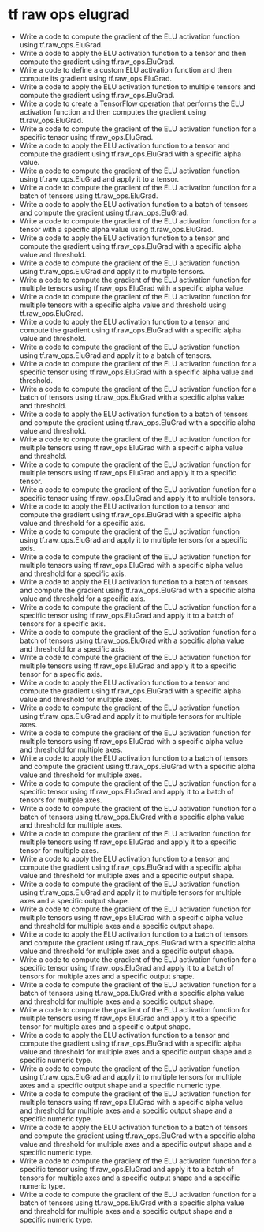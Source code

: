 # tf raw ops elugrad

- Write a code to compute the gradient of the ELU activation function using tf.raw_ops.EluGrad.
- Write a code to apply the ELU activation function to a tensor and then compute the gradient using tf.raw_ops.EluGrad.
- Write a code to define a custom ELU activation function and then compute its gradient using tf.raw_ops.EluGrad.
- Write a code to apply the ELU activation function to multiple tensors and compute the gradient using tf.raw_ops.EluGrad.
- Write a code to create a TensorFlow operation that performs the ELU activation function and then computes the gradient using tf.raw_ops.EluGrad.
- Write a code to compute the gradient of the ELU activation function for a specific tensor using tf.raw_ops.EluGrad.
- Write a code to apply the ELU activation function to a tensor and compute the gradient using tf.raw_ops.EluGrad with a specific alpha value.
- Write a code to compute the gradient of the ELU activation function using tf.raw_ops.EluGrad and apply it to a tensor.
- Write a code to compute the gradient of the ELU activation function for a batch of tensors using tf.raw_ops.EluGrad.
- Write a code to apply the ELU activation function to a batch of tensors and compute the gradient using tf.raw_ops.EluGrad.
- Write a code to compute the gradient of the ELU activation function for a tensor with a specific alpha value using tf.raw_ops.EluGrad.
- Write a code to apply the ELU activation function to a tensor and compute the gradient using tf.raw_ops.EluGrad with a specific alpha value and threshold.
- Write a code to compute the gradient of the ELU activation function using tf.raw_ops.EluGrad and apply it to multiple tensors.
- Write a code to compute the gradient of the ELU activation function for multiple tensors using tf.raw_ops.EluGrad with a specific alpha value.
- Write a code to compute the gradient of the ELU activation function for multiple tensors with a specific alpha value and threshold using tf.raw_ops.EluGrad.
- Write a code to apply the ELU activation function to a tensor and compute the gradient using tf.raw_ops.EluGrad with a specific alpha value and threshold.
- Write a code to compute the gradient of the ELU activation function using tf.raw_ops.EluGrad and apply it to a batch of tensors.
- Write a code to compute the gradient of the ELU activation function for a specific tensor using tf.raw_ops.EluGrad with a specific alpha value and threshold.
- Write a code to compute the gradient of the ELU activation function for a batch of tensors using tf.raw_ops.EluGrad with a specific alpha value and threshold.
- Write a code to apply the ELU activation function to a batch of tensors and compute the gradient using tf.raw_ops.EluGrad with a specific alpha value and threshold.
- Write a code to compute the gradient of the ELU activation function for multiple tensors using tf.raw_ops.EluGrad with a specific alpha value and threshold.
- Write a code to compute the gradient of the ELU activation function for multiple tensors using tf.raw_ops.EluGrad and apply it to a specific tensor.
- Write a code to compute the gradient of the ELU activation function for a specific tensor using tf.raw_ops.EluGrad and apply it to multiple tensors.
- Write a code to apply the ELU activation function to a tensor and compute the gradient using tf.raw_ops.EluGrad with a specific alpha value and threshold for a specific axis.
- Write a code to compute the gradient of the ELU activation function using tf.raw_ops.EluGrad and apply it to multiple tensors for a specific axis.
- Write a code to compute the gradient of the ELU activation function for multiple tensors using tf.raw_ops.EluGrad with a specific alpha value and threshold for a specific axis.
- Write a code to apply the ELU activation function to a batch of tensors and compute the gradient using tf.raw_ops.EluGrad with a specific alpha value and threshold for a specific axis.
- Write a code to compute the gradient of the ELU activation function for a specific tensor using tf.raw_ops.EluGrad and apply it to a batch of tensors for a specific axis.
- Write a code to compute the gradient of the ELU activation function for a batch of tensors using tf.raw_ops.EluGrad with a specific alpha value and threshold for a specific axis.
- Write a code to compute the gradient of the ELU activation function for multiple tensors using tf.raw_ops.EluGrad and apply it to a specific tensor for a specific axis.
- Write a code to apply the ELU activation function to a tensor and compute the gradient using tf.raw_ops.EluGrad with a specific alpha value and threshold for multiple axes.
- Write a code to compute the gradient of the ELU activation function using tf.raw_ops.EluGrad and apply it to multiple tensors for multiple axes.
- Write a code to compute the gradient of the ELU activation function for multiple tensors using tf.raw_ops.EluGrad with a specific alpha value and threshold for multiple axes.
- Write a code to apply the ELU activation function to a batch of tensors and compute the gradient using tf.raw_ops.EluGrad with a specific alpha value and threshold for multiple axes.
- Write a code to compute the gradient of the ELU activation function for a specific tensor using tf.raw_ops.EluGrad and apply it to a batch of tensors for multiple axes.
- Write a code to compute the gradient of the ELU activation function for a batch of tensors using tf.raw_ops.EluGrad with a specific alpha value and threshold for multiple axes.
- Write a code to compute the gradient of the ELU activation function for multiple tensors using tf.raw_ops.EluGrad and apply it to a specific tensor for multiple axes.
- Write a code to apply the ELU activation function to a tensor and compute the gradient using tf.raw_ops.EluGrad with a specific alpha value and threshold for multiple axes and a specific output shape.
- Write a code to compute the gradient of the ELU activation function using tf.raw_ops.EluGrad and apply it to multiple tensors for multiple axes and a specific output shape.
- Write a code to compute the gradient of the ELU activation function for multiple tensors using tf.raw_ops.EluGrad with a specific alpha value and threshold for multiple axes and a specific output shape.
- Write a code to apply the ELU activation function to a batch of tensors and compute the gradient using tf.raw_ops.EluGrad with a specific alpha value and threshold for multiple axes and a specific output shape.
- Write a code to compute the gradient of the ELU activation function for a specific tensor using tf.raw_ops.EluGrad and apply it to a batch of tensors for multiple axes and a specific output shape.
- Write a code to compute the gradient of the ELU activation function for a batch of tensors using tf.raw_ops.EluGrad with a specific alpha value and threshold for multiple axes and a specific output shape.
- Write a code to compute the gradient of the ELU activation function for multiple tensors using tf.raw_ops.EluGrad and apply it to a specific tensor for multiple axes and a specific output shape.
- Write a code to apply the ELU activation function to a tensor and compute the gradient using tf.raw_ops.EluGrad with a specific alpha value and threshold for multiple axes and a specific output shape and a specific numeric type.
- Write a code to compute the gradient of the ELU activation function using tf.raw_ops.EluGrad and apply it to multiple tensors for multiple axes and a specific output shape and a specific numeric type.
- Write a code to compute the gradient of the ELU activation function for multiple tensors using tf.raw_ops.EluGrad with a specific alpha value and threshold for multiple axes and a specific output shape and a specific numeric type.
- Write a code to apply the ELU activation function to a batch of tensors and compute the gradient using tf.raw_ops.EluGrad with a specific alpha value and threshold for multiple axes and a specific output shape and a specific numeric type.
- Write a code to compute the gradient of the ELU activation function for a specific tensor using tf.raw_ops.EluGrad and apply it to a batch of tensors for multiple axes and a specific output shape and a specific numeric type.
- Write a code to compute the gradient of the ELU activation function for a batch of tensors using tf.raw_ops.EluGrad with a specific alpha value and threshold for multiple axes and a specific output shape and a specific numeric type.